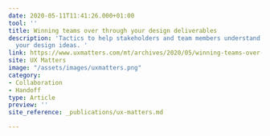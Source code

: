 ```yaml
---
date: 2020-05-11T11:41:26.000+01:00
tool: ''
title: Winning teams over through your design deliverables
description: 'Tactics to help stakeholders and team members understand and support
  your design ideas. '
link: https://www.uxmatters.com/mt/archives/2020/05/winning-teams-over-through-your-design-deliverables.php
site: UX Matters
image: "/assets/images/uxmatters.png"
category:
- Collaboration
- Handoff
type: Article
preview: ''
site_reference: _publications/ux-matters.md

---
```

